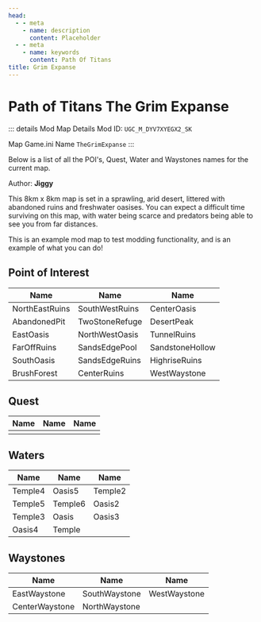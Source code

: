 ```yaml
---
head:
  - - meta
    - name: description
      content: Placeholder
  - - meta
    - name: keywords
      content: Path Of Titans
title: Grim Expanse
---
```


# Path of Titans The Grim Expanse

::: details Mod Map Details
Mod ID: `UGC_M_DYV7XYEGX2_SK`

Map Game.ini Name `TheGrimExpanse`
:::

Below is a list of all the POI's, Quest, Water and Waystones names for the current map.

Author: **Jiggy**

This 8km x 8km map is set in a sprawling, arid desert, littered with abandoned ruins and freshwater oasises. You can expect a difficult time surviving on this map, with water being scarce and predators being able to see you from far distances.

This is an example mod map to test modding functionality, and is an example of what you can do!

## Point of Interest

| Name           | Name           | Name            |
| -------------- | -------------- | --------------- |
| NorthEastRuins | SouthWestRuins | CenterOasis     |
| AbandonedPit   | TwoStoneRefuge | DesertPeak      |
| EastOasis      | NorthWestOasis | TunnelRuins     |
| FarOffRuins    | SandsEdgePool  | SandstoneHollow |
| SouthOasis     | SandsEdgeRuins | HighriseRuins   |
| BrushForest    | CenterRuins    | WestWaystone    |

## Quest

| Name | Name | Name |
| ---- | ---- | ---- |
|      |      |      |

## Waters

| Name    | Name    | Name    |
| ------- | ------- | ------- |
| Temple4 | Oasis5  | Temple2 |
| Temple5 | Temple6 | Oasis2  |
| Temple3 | Oasis   | Oasis3  |
| Oasis4  | Temple  |         |

## Waystones

| Name           | Name          | Name         |
| -------------- | ------------- | ------------ |
| EastWaystone   | SouthWaystone | WestWaystone |
| CenterWaystone | NorthWaystone |              |
